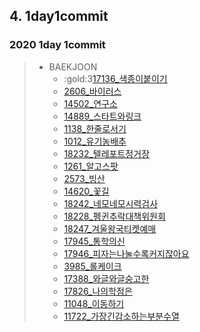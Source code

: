 
## 4. 1day1commit
### 2020 1day 1commit
>* BAEKJOON
>   * :gold:3[17136_색종이붙이기](BAEKJOON/Main_17136_색종이붙이기.java)
>   * [2606_바이러스](BAEKJOON/Main_2606_바이러스.java)
>   * [14502_연구소](BAEKJOON/Main_14502_연구소.java)
>   * [14889_스타트와링크](BAEKJOON/Main_14889_스타트와링크.java)
>   * [1138_한줄로서기](BAEKJOON/Main_1138_한줄로서기.java)
>   * [1012_유기농배추](BAEKJOON/Main_1012_유기농배추.java)
>   * [18232_텔레포트정거장](BAEKJOON/Main_18232_텔레포트정거장.java)
>   * [1261_알고스팟](BAEKJOON/Main_1261_알고스팟.java)
>   * [2573_빙산](BAEKJOON/Main_2573_빙산.java)
>   * [14620_꽃길](BAEKJOON/Main_14620_꽃길.java)
>   * [18242_네모네모시력검사](BAEKJOON/Main_18242_네모네모시력검사.java)
>   * [18228_펭귄추락대책위원회](BAEKJOON/Main_18228_펭귄추락대책위원회.java)
>   * [18247_겨울왕국티켓예매](BAEKJOON/Main_18247_겨울왕국티켓예매.java)
>   * [17945_통학의신](BAEKJOON/Main_17945_통학의신.java)
>   * [17946_피자는나눌수록커지잖아요](BAEKJOON/Main_17946_피자는나눌수록커지잖아요.java)
>   * [3985_롤케이크](BAEKJOON/Main_3985_롤케이크.java)
>   * [17388_와글와글숭고한](BAEKJOON/Main_17388_와글와글숭고한.java)
>   * [17826_나의학점은](BAEKJOON/Main_17826_나의학점은.java)
>   * [11048_이동하기](BAEKJOON/Main_11048_이동하기.java)
>   * [11722_가장긴감소하는부분수열](BAEKJOON/Main_11722_가장긴감소하는부분수열.java)
